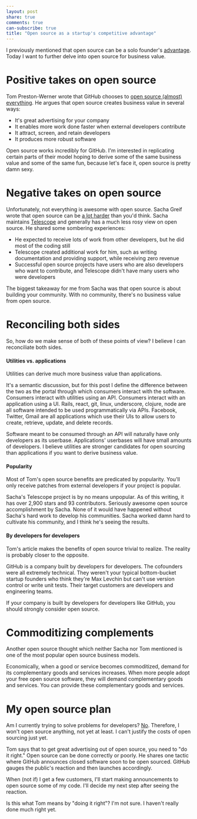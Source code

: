 ```yaml
---
layout: post
share: true
comments: true
can-subscribe: true
title: "Open source as a startup's competitive advantage"
---
```


I previously mentioned that open source can be a solo founder's <a href="http://www.dillonforrest.com/startup/the-competitive-advantages-of-a-solo-founder/" target="_blank">advantage</a>. Today I want to further delve into open source for business value.

# Positive takes on open source

Tom Preston-Werner wrote that GitHub chooses to <a href="http://tom.preston-werner.com/2011/11/22/open-source-everything.html" target="_blank">open source (almost) everything</a>. He argues that open source creates business value in several ways:

- It's great advertising for your company
- It enables more work done faster when external developers contribute
- It attract, screen, and retain developers
- It produces more robust software

Open source works incredibly for GitHub. I'm interested in replicating certain parts of their model hoping to derive some of the same business value and some of the same fun, because let's face it, open source is pretty damn sexy.

# Negative takes on open source

Unfortunately, not everything is awesome with open source. Sacha Greif wrote that open source can be <a href="https://medium.com/@sachagreif/open-source-lessons-learned-two-years-of-telescope-be4ed955b39" target="_blank">a lot harder</a> than you'd think. Sacha maintains <a href="http://www.telescopeapp.org/" target="_blank">Telescope</a> and generally has a much less rosy view on open source. He shared some sombering experiences:

- He expected to receive lots of work from other developers, but he did most of the coding still
- Telescope created additional work for him, such as writing documentation and providing support, while receiving zero revenue
- Successful open source projects have users who are also developers who want to contribute, and Telescope didn't have many users who were developers

The biggest takeaway for me from Sacha was that open source is about building your community. With no community, there's no business value from open source.

# Reconciling both sides

So, how do we make sense of both of these points of view? I believe I can reconciliate both sides.

#### Utilities vs. applications

Utilities can derive much more business value than applications.

It's a semantic discussion, but for this post I define the difference between the two as the portal through which consumers interact with the software. Consumers interact with utilities using an API. Consumers interact with an application using a UI. Rails, react, git, linux, underscore, clojure, node are all software intended to be used programmatically via APIs. Facebook, Twitter, Gmail are all applications which use their UIs to allow users to create, retrieve, update, and delete records.

Software meant to be consumed through an API will naturally have only developers as its userbase. Applications' userbases will have small amounts of developers. I believe utilities are stronger candidates for open sourcing than applications if you want to derive business value.

#### Popularity

Most of Tom's open source benefits are predicated by popularity. You'll only receive patches from external developers if your project is popular.

Sacha's Telescope project is by no means unpopular. As of this writing, it has over 2,900 stars and 93 contributors. Seriously awesome open source accomplishment by Sacha. None of it would have happened without Sacha's hard work to develop his communities. Sacha worked damn hard to cultivate his community, and I think he's seeing the results.

#### By developers for developers

Tom's article makes the benefits of open source trivial to realize. The reality is probably closer to the opposite.

GitHub is a company built by developers for developers. The cofounders were all extremely technical. They weren't your typical bottom-bucket startup founders who think they're Max Levchin but can't use version control or write unit tests. Their target customers are developers and engineering teams.

If your company is built by developers for developers like GitHub, you should strongly consider open source.

# Commoditizing complements

Another open source thought which neither Sacha nor Tom mentioned is one of the most popular open source business models.

Economically, when a good or service becomes commoditized, demand for its complementary goods and services increases. When more people adopt your free open source software, they will demand complementary goods and services. You can provide these complementary goods and services.

# My open source plan

Am I currently trying to solve problems for developers? <a href="http://www.dillonforrest.com/startup/month-4-february-2015-wrapup/" target="_blank">No</a>. Therefore, I won't open source anything, not yet at least. I can't justify the costs of open sourcing just yet.

Tom says that to get great advertising out of open source, you need to "do it right." Open source can be done correctly or poorly. He shares one tactic where GitHub announces closed software soon to be open sourced. GitHub gauges the public's reaction and then launches accordingly.

When (not if) I get a few customers, I'll start making announcements to open source some of my code. I'll decide my next step after seeing the reaction.

Is this what Tom means by "doing it right"? I'm not sure. I haven't really done much right yet.
